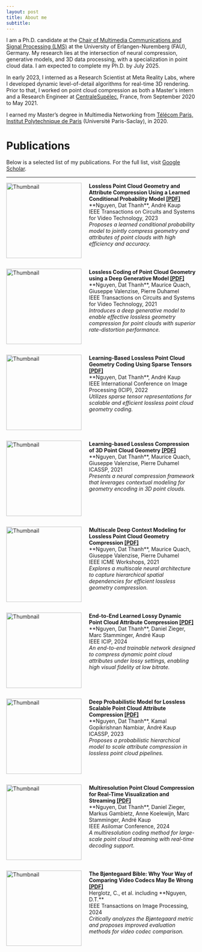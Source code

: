 ```yaml
---
layout: post
title: About me
subtitle:
---
```

I am a Ph.D. candidate at the [Chair of Multimedia Communications and Signal Processing (LMS)](https://www.lms.tf.fau.eu/) at the University of Erlangen-Nuremberg (FAU), Germany. My research lies at the intersection of neural compression, generative models, and 3D data processing, with a specialization in point cloud data. I am expected to complete my Ph.D. by July 2025.

In early 2023, I interned as a Research Scientist at Meta Reality Labs, where I developed dynamic level-of-detail algorithms for real-time 3D rendering. Prior to that, I worked on point cloud compression as both a Master's intern and a Research Engineer at [CentraleSupélec](https://www.centralesupelec.fr/), France, from September 2020 to May 2021.

I earned my Master’s degree in Multimedia Networking from [Télécom Paris, Institut Polytechnique de Paris](https://www.ip-paris.fr/en) (Université Paris-Saclay), in 2020.



# Publications

Below is a selected list of my publications. For the full list, visit [Google Scholar](https://scholar.google.com/citations?user=uqqqlGgAAAAJ&hl=en).

---

<div style="display: flex; margin-bottom: 2em;">
  <a href="https://ieeexplore.ieee.org/document/10210856" target="_blank">
    <img src="{{site.url}}/img/office.JPG" alt="Thumbnail" style="width: 200px; height: auto; margin-right: 20px;" />
  </a>
  <div>
    <div style="font-size: 1.2*1.25rem; font-weight: bold;">Lossless Point Cloud Geometry and Attribute Compression Using a Learned Conditional Probability Model <a href="https://ieeexplore.ieee.org/document/10210856" target="_blank">[PDF]</a></div>
    <div style="font-size: 1*1.25rem;">**Nguyen, Dat Thanh**, André Kaup</div>
    <div style="font-size: 1*1.25rem;">IEEE Transactions on Circuits and Systems for Video Technology, 2023</div>
    <div style="font-size: 0.95*1.25rem;"><em>Proposes a learned conditional probability model to jointly compress geometry and attributes of point clouds with high efficiency and accuracy.</em></div>
  </div>
</div>

<div style="display: flex; margin-bottom: 2em;">
  <a href="https://ieeexplore.ieee.org/document/9521778" target="_blank">
    <img src="{{site.url}}/img/office.JPG" alt="Thumbnail" style="width: 200px; height: auto; margin-right: 20px;" />
  </a>
  <div>
    <div style="font-size: 1.2*1.25rem; font-weight: bold;">Lossless Coding of Point Cloud Geometry using a Deep Generative Model <a href="https://ieeexplore.ieee.org/document/9521778" target="_blank">[PDF]</a></div>
    <div style="font-size: 1*1.25rem;">**Nguyen, Dat Thanh**, Maurice Quach, Giuseppe Valenzise, Pierre Duhamel</div>
    <div style="font-size: 1*1.25rem;">IEEE Transactions on Circuits and Systems for Video Technology, 2021</div>
    <div style="font-size: 0.95*1.25rem;"><em>Introduces a deep generative model to enable effective lossless geometry compression for point clouds with superior rate-distortion performance.</em></div>
  </div>
</div>

<div style="display: flex; margin-bottom: 2em;">
  <a href="https://ieeexplore.ieee.org/document/9897446" target="_blank">
    <img src="{{site.url}}/img/office.JPG" alt="Thumbnail" style="width: 200px; height: auto; margin-right: 20px;" />
  </a>
  <div>
    <div style="font-size: 1.2*1.25rem; font-weight: bold;">Learning-Based Lossless Point Cloud Geometry Coding Using Sparse Tensors <a href="https://ieeexplore.ieee.org/document/9897446" target="_blank">[PDF]</a></div>
    <div style="font-size: 1*1.25rem;">**Nguyen, Dat Thanh**, André Kaup</div>
    <div style="font-size: 1*1.25rem;">IEEE International Conference on Image Processing (ICIP), 2022</div>
    <div style="font-size: 0.95*1.25rem;"><em>Utilizes sparse tensor representations for scalable and efficient lossless point cloud geometry coding.</em></div>
  </div>
</div>

<div style="display: flex; margin-bottom: 2em;">
  <a href="https://ieeexplore.ieee.org/document/9413773" target="_blank">
    <img src="{{site.url}}/img/office.JPG" alt="Thumbnail" style="width: 200px; height: auto; margin-right: 20px;" />
  </a>
  <div>
    <div style="font-size: 1.2*1.25rem; font-weight: bold;">Learning-based Lossless Compression of 3D Point Cloud Geometry <a href="https://ieeexplore.ieee.org/document/9413773" target="_blank">[PDF]</a></div>
    <div style="font-size: 1*1.25rem;">**Nguyen, Dat Thanh**, Maurice Quach, Giuseppe Valenzise, Pierre Duhamel</div>
    <div style="font-size: 1*1.25rem;">ICASSP, 2021</div>
    <div style="font-size: 0.95*1.25rem;"><em>Presents a neural compression framework that leverages contextual modeling for geometry encoding in 3D point clouds.</em></div>
  </div>
</div>

<div style="display: flex; margin-bottom: 2em;">
  <a href="https://ieeexplore.ieee.org/document/9456133" target="_blank">
    <img src="{{site.url}}/img/office.JPG" alt="Thumbnail" style="width: 200px; height: auto; margin-right: 20px;" />
  </a>
  <div>
    <div style="font-size: 1.2*1.25rem; font-weight: bold;">Multiscale Deep Context Modeling for Lossless Point Cloud Geometry Compression <a href="https://ieeexplore.ieee.org/document/9456133" target="_blank">[PDF]</a></div>
    <div style="font-size: 1*1.25rem;">**Nguyen, Dat Thanh**, Maurice Quach, Giuseppe Valenzise, Pierre Duhamel</div>
    <div style="font-size: 1*1.25rem;">IEEE ICME Workshops, 2021</div>
    <div style="font-size: 0.95*1.25rem;"><em>Explores a multiscale neural architecture to capture hierarchical spatial dependencies for efficient lossless geometry compression.</em></div>
  </div>
</div>

<div style="display: flex; margin-bottom: 2em;">
  <a href="https://ieeexplore.ieee.org/document/10444190" target="_blank">
    <img src="{{site.url}}/img/office.JPG" alt="Thumbnail" style="width: 200px; height: auto; margin-right: 20px;" />
  </a>
  <div>
    <div style="font-size: 1.2*1.25rem; font-weight: bold;">End-to-End Learned Lossy Dynamic Point Cloud Attribute Compression <a href="https://ieeexplore.ieee.org/document/10444190" target="_blank">[PDF]</a></div>
    <div style="font-size: 1*1.25rem;">**Nguyen, Dat Thanh**, Daniel Zieger, Marc Stamminger, André Kaup</div>
    <div style="font-size: 1*1.25rem;">IEEE ICIP, 2024</div>
    <div style="font-size: 0.95*1.25rem;"><em>An end-to-end trainable network designed to compress dynamic point cloud attributes under lossy settings, enabling high visual fidelity at low bitrate.</em></div>
  </div>
</div>

<div style="display: flex; margin-bottom: 2em;">
  <a href="https://ieeexplore.ieee.org/document/10094645" target="_blank">
    <img src="{{site.url}}/img/office.JPG" alt="Thumbnail" style="width: 200px; height: auto; margin-right: 20px;" />
  </a>
  <div>
    <div style="font-size: 1.2*1.25rem; font-weight: bold;">Deep Probabilistic Model for Lossless Scalable Point Cloud Attribute Compression <a href="https://ieeexplore.ieee.org/document/10094645" target="_blank">[PDF]</a></div>
    <div style="font-size: 1*1.25rem;">**Nguyen, Dat Thanh**, Kamal Gopikrishnan Nambiar, André Kaup</div>
    <div style="font-size: 1*1.25rem;">ICASSP, 2023</div>
    <div style="font-size: 0.95*1.25rem;"><em>Proposes a probabilistic hierarchical model to scale attribute compression in lossless point cloud pipelines.</em></div>
  </div>
</div>

<div style="display: flex; margin-bottom: 2em;">
  <a href="https://ieeexplore.ieee.org/document/10550485" target="_blank">
    <img src="{{site.url}}/img/office.JPG" alt="Thumbnail" style="width: 200px; height: auto; margin-right: 20px;" />
  </a>
  <div>
    <div style="font-size: 1.2*1.25rem; font-weight: bold;">Multiresolution Point Cloud Compression for Real-Time Visualization and Streaming <a href="https://ieeexplore.ieee.org/document/10550485" target="_blank">[PDF]</a></div>
    <div style="font-size: 1*1.25rem;">**Nguyen, Dat Thanh**, Daniel Zieger, Markus Gambietz, Anne Koelewijn, Marc Stamminger, André Kaup</div>
    <div style="font-size: 1*1.25rem;">IEEE Asilomar Conference, 2024</div>
    <div style="font-size: 0.95*1.25rem;"><em>A multiresolution coding method for large-scale point cloud streaming with real-time decoding support.</em></div>
  </div>
</div>

<div style="display: flex; margin-bottom: 2em;">
  <a href="https://ieeexplore.ieee.org/document/10425515" target="_blank">
    <img src="{{site.url}}/img/office.JPG" alt="Thumbnail" style="width: 200px; height: auto; margin-right: 20px;" />
  </a>
  <div>
    <div style="font-size: 1.2*1.25rem; font-weight: bold;">The Bjøntegaard Bible: Why Your Way of Comparing Video Codecs May Be Wrong <a href="https://ieeexplore.ieee.org/document/10425515" target="_blank">[PDF]</a></div>
    <div style="font-size: 1*1.25rem;">Herglotz, C., et al. including **Nguyen, D.T.**</div>
    <div style="font-size: 1*1.25rem;">IEEE Transactions on Image Processing, 2024</div>
    <div style="font-size: 0.95*1.25rem;"><em>Critically analyzes the Bjøntegaard metric and proposes improved evaluation methods for video codec comparison.</em></div>
  </div>
</div>

